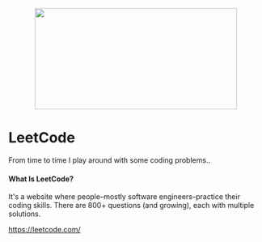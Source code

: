 <p align="center">
  <img src="https://user-images.githubusercontent.com/60605281/113594408-f0aa6a80-9637-11eb-967e-fca6fc0ed016.jpg" width="400" height="200">
</p>

# LeetCode
From time to time I play around with some coding problems..


#### What Is LeetCode?
It's a website where people–mostly software engineers–practice their coding skills. There are 800+ questions (and growing), each with multiple solutions.

https://leetcode.com/
